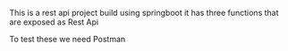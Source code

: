 This is a rest api project build using springboot 
it has three functions that are exposed as Rest Api 

To test these we need Postman
